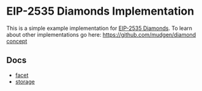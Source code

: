 # EIP-2535 Diamonds Implementation

This is a simple example implementation for [EIP-2535 Diamonds](https://eips.ethereum.org/EIPS/eip-2535). To learn about other implementations go here: https://github.com/mudgen/diamond
[concept](./concept.md)

## Docs
- [facet](./contracts/facets/README.md)
- [storage](./contracts/libraries/README.md)

